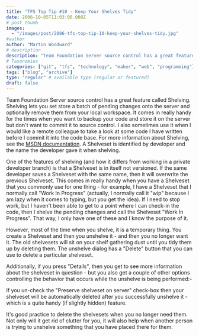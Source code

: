 ```yaml
---
title: "TFS Top Tip #10 - Keep Your Shelves Tidy"
date: 2006-10-05T11:03:00.000Z
# post thumb
images:
  - "/images/post/2006-tfs-top-tip-10-keep-your-shelves-tidy.jpg"
#author
author: "Martin Woodward"
# description
description: "Team Foundation Server source control has a great feature called Shelving."
# Taxonomies
categories: ["git", "tfs", "technology", "maker", "web", "programming"]
tags: ["blog", "archive"]
type: "regular" # available type (regular or featured)
draft: false
---
```

Team Foundation Server source control has a great feature called Shelving.  Shelving lets you set store a batch of pending changes onto the server and optionally remove them from your local workspace.  It comes in really handy for the times when you want to backup your code and store it on the server but don't want to commit it to source control.  I also sometimes use it when I would like a remote colleague to take a look at some code I have written before I commit it into the code base.  For more information about Shelving, see the [MSDN documentation](http://msdn2.microsoft.com/en-us/library/ms181403.aspx).  A Shelveset is identified by developer and the name the developer gave it when shelving. 

One of the features of shelving (and how it differs from working in a private developer branch) is that a Shelveset is in itself not versioned.  If the same developer saves a Shelveset with the same name, then it will overwrite the previous Shelveset.  This comes in really handy when you have a Shelveset that you commonly use for one thing - for example, I have a Shelveset that I normally call "Work In Progress" (actually, I normally call it "wip" because I am lazy when it comes to typing, but you get the idea).  If I need to stop work, but I haven't been able to get to a point where I can check-in the code, then I shelve the pending changes and call the Shelveset "Work In Progress".  That way, I only have one of these and I know the purpose of it. 

However, most of the time when you shelve, it is a temporary thing.  You create a Shelveset and then you unshelve it - and then you no longer want it.  The old shelvesets will sit on your shelf gathering dust until you tidy them up by deleting them.  The unshelve dialog has a "Delete" button that you can use to delete a particular shelveset. 

Additionally, if you press "Details", then you get to see more information about the shelveset in question - but you also get a couple of other options controlling the behavior that occurs while the unshelve is being performed:- 

If you un-check the "Preserve shelveset on server" check-box then your shelveset will be automatically deleted after you successfully unshelve it - which is a quite handy (if slightly hidden) feature. 

It's good practice to delete the shelvesets when you no longer need them.  Not only will it get rid of clutter for you, it will also help when another person is trying to unshelve something that you have placed there for them.
